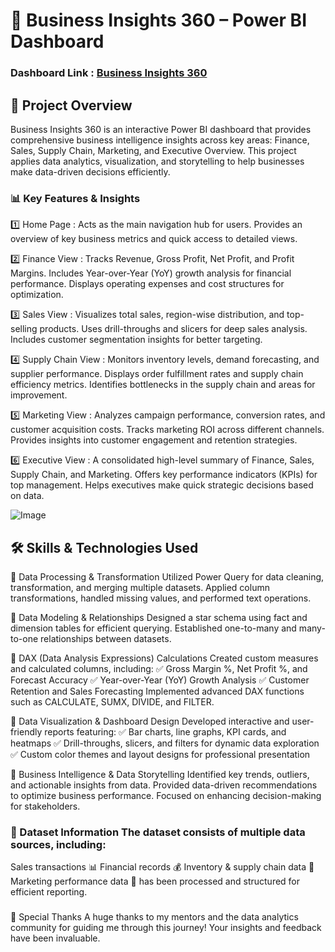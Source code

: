 
# 🚀 Business Insights 360 – Power BI Dashboard
### Dashboard Link :  [Business Insights 360](https://app.powerbi.com/view?r=eyJrIjoiNmU0NzVlZGEtYTJkMC00ZGE1LWEzZTQtYmNhYjRhMjI0YTc2IiwidCI6ImM2ZTU0OWIzLTVmNDUtNDAzMi1hYWU5LWQ0MjQ0ZGM1YjJjNCJ9)

## 📌 Project Overview

Business Insights 360 is an interactive Power BI dashboard that provides comprehensive business intelligence insights across key areas: Finance, Sales, Supply Chain, Marketing, and Executive Overview. This project applies data analytics, visualization, and storytelling to help businesses make data-driven decisions efficiently.


### 📊 Key Features & Insights

1️⃣ Home Page : Acts as the main navigation hub for users. Provides an overview of key business metrics and quick access to detailed views.

2️⃣ Finance View  : Tracks Revenue, Gross Profit, Net Profit, and Profit Margins. Includes Year-over-Year (YoY) growth analysis for financial performance. Displays operating expenses and cost structures for optimization.

3️⃣ Sales View : Visualizes total sales, region-wise distribution, and top-selling products. Uses drill-throughs and slicers for deep sales analysis. Includes customer segmentation insights for better targeting.

4️⃣ Supply Chain View : Monitors inventory levels, demand forecasting, and supplier performance. Displays order fulfillment rates and supply chain efficiency metrics. Identifies bottlenecks in the supply chain and areas for improvement.

5️⃣ Marketing View : Analyzes campaign performance, conversion rates, and customer acquisition costs. Tracks marketing ROI across different channels. Provides insights into customer engagement and retention strategies.

6️⃣ Executive View : A consolidated high-level summary of Finance, Sales, Supply Chain, and Marketing. Offers key performance indicators (KPIs) for top management. Helps executives make quick strategic decisions based on data.

![Image](https://github.com/user-attachments/assets/38daabd9-df98-4544-86cb-0f5b69924a5e)

        
## 🛠️ Skills & Technologies Used
📌 Data Processing & Transformation
Utilized Power Query for data cleaning, transformation, and merging multiple datasets. Applied column transformations, handled missing values, and performed text operations.

📌 Data Modeling & Relationships
Designed a star schema using fact and dimension tables for efficient querying. Established one-to-many and many-to-one relationships between datasets.

📌 DAX (Data Analysis Expressions) Calculations
Created custom measures and calculated columns, including:
✅ Gross Margin %, Net Profit %, and Forecast Accuracy
✅ Year-over-Year (YoY) Growth Analysis
✅ Customer Retention and Sales Forecasting
Implemented advanced DAX functions such as CALCULATE, SUMX, DIVIDE, and FILTER.

📌 Data Visualization & Dashboard Design
Developed interactive and user-friendly reports featuring:
✅ Bar charts, line graphs, KPI cards, and heatmaps
✅ Drill-throughs, slicers, and filters for dynamic data exploration
✅ Custom color themes and layout designs for professional presentation

📌 Business Intelligence & Data Storytelling
Identified key trends, outliers, and actionable insights from data. Provided data-driven recommendations to optimize business performance. Focused on enhancing decision-making for stakeholders.
### 📂 Dataset Information The dataset consists of multiple data sources, including:

Sales transactions 📊 Financial records 💰 Inventory & supply chain data 🚚 Marketing performance data 📢 has been processed and structured for efficient reporting.

### 

🙌 Special Thanks A huge thanks to my mentors and the data analytics community for guiding me through this journey! Your insights and feedback have been invaluable.
